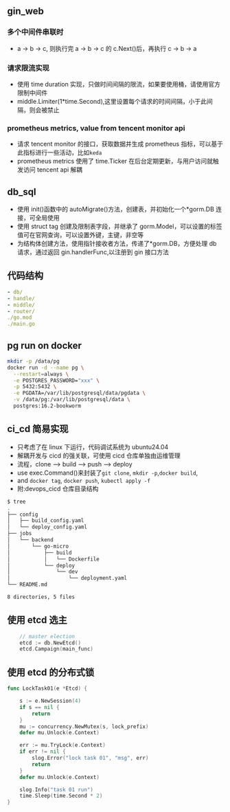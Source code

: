 ## gin_web

### 多个中间件串联时

- a -> b -> c, 则执行完 a -> b -> c 的 c.Next()后，再执行 c -> b -> a

### 请求限流实现

- 使用 time duration 实现，只做时间间隔的限流，如果要使用桶，请使用官方限制中间件
- middle.Limiter(1\*time.Second),这里设置每个请求的时间间隔，小于此间隔，则会被禁止

### prometheus metrics, value from tencent monitor api

- 请求 tencent monitor 的接口，获取数据并生成 prometheus 指标，可以基于此指标进行一些活动，比如`keda`
- prometheus metrics 使用了 time.Ticker 在后台定期更新，与用户访问就触发访问 tencent api 解耦

## db_sql

- 使用 init()函数中的 autoMigrate()方法，创建表，并初始化一个\*gorm.DB 连接，可全局使用
- 使用 struct tag 创建及限制表字段，并继承了 gorm.Model，可以设置的标签值可在官网查询，可以设置外键，主键，非空等
- 为结构体创建方法，使用指针接收者方法，传递了\*gorm.DB，方便处理 db 请求，通过返回 gin.handlerFunc,以注册到 gin 接口方法

## 代码结构

```yaml
- db/
- handle/
- middle/
- router/
./go.mod
./main.go
```

## pg run on docker

```bash
mkdir -p /data/pg
docker run -d --name pg \
  --restart=always \
  -e POSTGRES_PASSWORD="xxx" \
  -p 5432:5432 \
  -e PGDATA=/var/lib/postgresql/data/pgdata \
  -v /data/pg:/var/lib/postgresql/data \
  postgres:16.2-bookworm
```

## ci_cd 简易实现

- 只考虑了在 linux 下运行，代码调试系统为 ubuntu24.04
- 解耦开发与 cicd 的强关联，可使用 cicd 仓库单独由运维管理
- 流程，clone --> build --> push --> deploy
- use exec.Command()来封装了`git clone`, `mkdir -p`,`docker build`,
- and `docker tag`, `docker push`, `kubectl apply -f`
- 附:devops_cicd 仓库目录结构

```bash
$ tree
.
├── config
│   ├── build_config.yaml
│   └── deploy_config.yaml
├── jobs
│   └── backend
│       └── go-micro
│           ├── build
│           │   └── Dockerfile
│           └── deploy
│               └── dev
│                   └── deployment.yaml
└── README.md

8 directories, 5 files
```

## 使用 etcd 选主

```go
	// master election
	etcd := db.NewEtcd()
	etcd.Campaign(main_func)

```

## 使用 etcd 的分布式锁

```go
func LockTask01(e *Etcd) {

	s := e.NewSession(4)
	if s == nil {
		return
	}
	mu := concurrency.NewMutex(s, lock_prefix)
	defer mu.Unlock(e.Context)

	err := mu.TryLock(e.Context)
	if err != nil {
		slog.Error("lock task 01", "msg", err)
		return
	}
	defer mu.Unlock(e.Context)

	slog.Info("task 01 run")
	time.Sleep(time.Second * 2)
}
```
